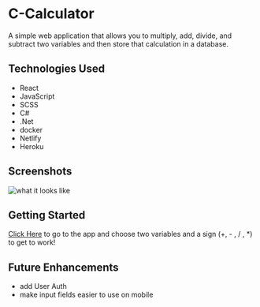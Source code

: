 # C-Calculator 

A simple web application that allows you to multiply, add, divide, and subtract two variables and then store that calculation in a database.

## Technologies Used 
- React 
- JavaScript
- SCSS
- C# 
- .Net 
- docker
- Netlify
- Heroku

## Screenshots

![what it looks like](https://imgur.com/a/oXEHFlc)

## Getting Started

[Click Here](https://ccalculator.netlify.app/) to go to the app and choose two variables and a sign (+, - , / , *) to get to work!

## Future Enhancements

- add User Auth
- make input fields easier to use on mobile
